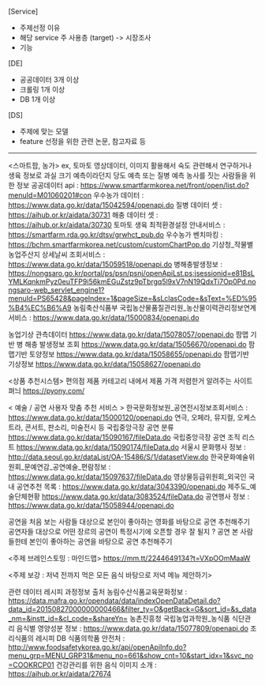 [Service]
- 주제선정 이유
- 해당 service 주 사용층 (target) -> 시장조사
- 기능

[DE]
- 공공데이터 3개 이상
- 크롤링 1개 이상
- DB 1개 이상

[DS]
- 주제에 맞는 모델
- feature 선정을 위한 관련 논문, 참고자료 등


---


<스마트팜, 농가> ex, 토마토
영상데이터, 이미지 활용해서 숙도 관련해서 연구하거나 
생육 정보로 과실 크기 예측이라던지 
당도 예측 또는 질병 예측
농사를 짓는 사람들을 위한 정보
공공데이터 api : https://www.smartfarmkorea.net/front/open/list.do?menuId=M01060201#con 
우수농가 데이터 : https://www.data.go.kr/data/15042594/openapi.do 
질병 데이터 셋 : https://aihub.or.kr/aidata/30731 
해충 데이터 셋 : https://aihub.or.kr/aidata/30730 
토마토 생육 최적환경설정 안내서비스 : https://smartfarm.rda.go.kr/dtsv/grwhct_pub.do
우수농가 벤치마킹 : https://bchm.smartfarmkorea.net/custom/customChartPop.do 
기상청_작물별 농업주산지 상세날씨 조회서비스 : https://www.data.go.kr/data/15059518/openapi.do 
병해충발생정보 : https://nongsaro.go.kr/portal/ps/psn/psnj/openApiLst.ps;jsessionid=e81BsLYMLKqnkmPyz0euTFP9i56kmEGuZstz9pTbrgq5l9xV7nN19QdxTi7Op0Pd.nongsaro-web_servlet_engine1?menuId=PS65428&pageIndex=1&pageSize=&sLclasCode=&sText=%ED%95%B4%EC%B6%A9 
농림축산식품부 국립농산물품질관리원_농산물이력관리정보연계서비스 : https://www.data.go.kr/data/15000834/openapi.do 


농업기상 관측데이터
https://www.data.go.kr/data/15078057/openapi.do
팜맵 기반 병 해충 발생정보 조회
https://www.data.go.kr/data/15056670/openapi.do
팜맵기반 토양정보
https://www.data.go.kr/data/15058655/openapi.do
팜맵기반 기상정보
https://www.data.go.kr/data/15058627/openapi.do

<상품 추천시스템>
편의점 제품 카테고리 내에서 제품 가격 저렴한거 알려주는 사이트
펴늬 https://pyony.com/ 


< 예술 / 공연 사용자 맞춤 추천 서비스 >
한국문화정보원_공연전시정보조회서비스 : https://www.data.go.kr/data/15000120/openapi.do 
연극, 오페라, 뮤지컬, 오케스트라, 콘서트, 판소리, 미술전시 등
국립중앙극장 공연 분류 
	https://www.data.go.kr/data/15090167/fileData.do
국립중앙극장 공연 조직 리스트
https://www.data.go.kr/data/15090174/fileData.do
서울시 문화행사 정보 : http://data.seoul.go.kr/dataList/OA-15486/S/1/datasetView.do 
한국문화예술위원회_문예연감_공연예술_편람정보 : https://www.data.go.kr/data/15097637/fileData.do 
영상물등급위원회_외국인 국내 공연추천 목록 : https://www.data.go.kr/data/3043390/openapi.do 
제주도_예술단체현황
	https://www.data.go.kr/data/3083524/fileData.do
공연행사 정보 : https://www.data.go.kr/data/15058944/openapi.do 


공연을 처음 보는 사람들 대상으로 본인이 좋아하는 영화를 바탕으로 공연 추천해주기
공연자들 대상으로 어떤 장르의 공연이 특정시기에 오픈할 경우 잘 될지 ?
공연 본 사람들한테 본인이 좋아하는 공연을 바탕으로 공연 추천해주기


<주제 브레인스토밍 : 마인드맵> https://mm.tt/2244649134?t=VXpOOmMaaW 


<주제 보강 : 저녁 전까지 먹은 모든 음식 바탕으로 저녁 메뉴 제안하기>

관련 데이터
레시피 과정정보 출처 농림수산식품교육문화정보 : https://data.mafra.go.kr/opendata/data/indexOpenDataDetail.do?data_id=20150827000000000466&filter_ty=O&getBack=G&sort_id=&s_data_nm=&instt_id=&cl_code=&shareYn= 
농촌진흥청 국립농업과학원_농식품 식단관리 음식별 영양성분 정보 : https://www.data.go.kr/data/15077809/openapi.do
조리식품의 레시피 DB 식품의학품 안전처 : http://www.foodsafetykorea.go.kr/api/openApiInfo.do?menu_grp=MENU_GRP31&menu_no=661&show_cnt=10&start_idx=1&svc_no=COOKRCP01
건강관리를 위한 음식 이미지 소개 : https://aihub.or.kr/aidata/27674 


